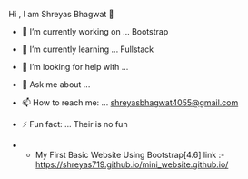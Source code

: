    Hi , I am Shreyas Bhagwat 👋

- 🔭 I’m currently working on ... Bootstrap
- 🌱 I’m currently learning ... Fullstack

- 🤔 I’m looking for help with ... 
- 💬 Ask me about ... 
- 📫 How to reach me: ... shreyasbhagwat4055@gmail.com

- ⚡ Fun fact: ... Their is no fun
- -  My First Basic Website Using Bootstrap[4.6]  link :- https://shreyas719.github.io/mini_website.github.io/
